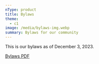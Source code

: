 ```yaml
---
nType: product
title: Bylaws
theme:
  - c1
image: /media/bylaws-img.webp
summary: Bylaws for our community
---
```

This is our bylaws as of December 3, 2023.

[Bylaws PDF](/media/barnes_bend_bylaws.pdf)